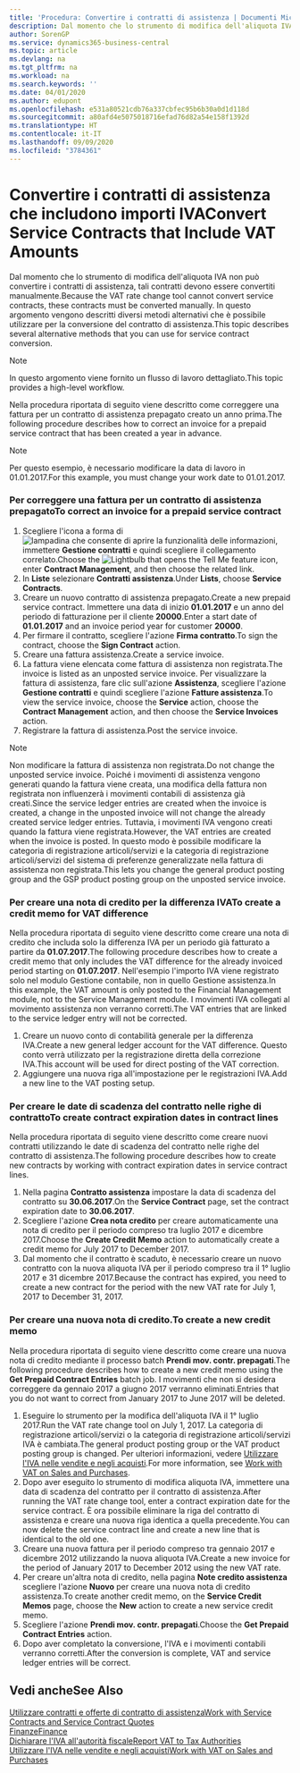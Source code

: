 ```yaml
---
title: 'Procedura: Convertire i contratti di assistenza | Documenti Microsoft'
description: Dal momento che lo strumento di modifica dell'aliquota IVA non può convertire i contratti di assistenza, tali contratti devono essere convertiti manualmente. In questo argomento vengono descritti diversi metodi alternativi che è possibile utilizzare per la conversione del contratto di assistenza.
author: SorenGP
ms.service: dynamics365-business-central
ms.topic: article
ms.devlang: na
ms.tgt_pltfrm: na
ms.workload: na
ms.search.keywords: ''
ms.date: 04/01/2020
ms.author: edupont
ms.openlocfilehash: e531a80521cdb76a337cbfec95b6b30a0d1d118d
ms.sourcegitcommit: a80afd4e5075018716efad76d82a54e158f1392d
ms.translationtype: HT
ms.contentlocale: it-IT
ms.lasthandoff: 09/09/2020
ms.locfileid: "3784361"
---
```

# <a name="convert-service-contracts-that-include-vat-amounts"></a><span data-ttu-id="b8406-104">Convertire i contratti di assistenza che includono importi IVA</span><span class="sxs-lookup"><span data-stu-id="b8406-104">Convert Service Contracts that Include VAT Amounts</span></span>
<span data-ttu-id="b8406-105">Dal momento che lo strumento di modifica dell'aliquota IVA non può convertire i contratti di assistenza, tali contratti devono essere convertiti manualmente.</span><span class="sxs-lookup"><span data-stu-id="b8406-105">Because the VAT rate change tool cannot convert service contracts, these contracts must be converted manually.</span></span> <span data-ttu-id="b8406-106">In questo argomento vengono descritti diversi metodi alternativi che è possibile utilizzare per la conversione del contratto di assistenza.</span><span class="sxs-lookup"><span data-stu-id="b8406-106">This topic describes several alternative methods that you can use for service contract conversion.</span></span>  

> [!NOTE]  
>  <span data-ttu-id="b8406-107">In questo argomento viene fornito un flusso di lavoro dettagliato.</span><span class="sxs-lookup"><span data-stu-id="b8406-107">This topic provides a high-level workflow.</span></span>  

 <span data-ttu-id="b8406-108">Nella procedura riportata di seguito viene descritto come correggere una fattura per un contratto di assistenza prepagato creato un anno prima.</span><span class="sxs-lookup"><span data-stu-id="b8406-108">The following procedure describes how to correct an invoice for a prepaid service contract that has been created a year in advance.</span></span>  

> [!NOTE]  
>  <span data-ttu-id="b8406-109">Per questo esempio, è necessario modificare la data di lavoro in 01.01.2017.</span><span class="sxs-lookup"><span data-stu-id="b8406-109">For this example, you must change your work date to 01.01.2017.</span></span>  

### <a name="to-correct-an-invoice-for-a-prepaid-service-contract"></a><span data-ttu-id="b8406-110">Per correggere una fattura per un contratto di assistenza prepagato</span><span class="sxs-lookup"><span data-stu-id="b8406-110">To correct an invoice for a prepaid service contract</span></span>  
1. <span data-ttu-id="b8406-111">Scegliere l'icona a forma di ![lampadina che consente di aprire la funzionalità delle informazioni](media/ui-search/search_small.png "Informazioni sull'operazione che si desidera eseguire"), immettere **Gestione contratti** e quindi scegliere il collegamento correlato.</span><span class="sxs-lookup"><span data-stu-id="b8406-111">Choose the ![Lightbulb that opens the Tell Me feature](media/ui-search/search_small.png "Tell me what you want to do") icon, enter **Contract Management**, and then choose the related link.</span></span>  
2. <span data-ttu-id="b8406-112">In **Liste** selezionare **Contratti assistenza**.</span><span class="sxs-lookup"><span data-stu-id="b8406-112">Under **Lists**, choose **Service Contracts**.</span></span>  
3. <span data-ttu-id="b8406-113">Creare un nuovo contratto di assistenza prepagato.</span><span class="sxs-lookup"><span data-stu-id="b8406-113">Create a new prepaid service contract.</span></span> <span data-ttu-id="b8406-114">Immettere una data di inizio **01.01.2017** e un anno del periodo di fatturazione per il cliente **20000**.</span><span class="sxs-lookup"><span data-stu-id="b8406-114">Enter a start date of **01.01.2017** and an invoice period year for customer **20000**.</span></span>  
4. <span data-ttu-id="b8406-115">Per firmare il contratto, scegliere l'azione **Firma contratto**.</span><span class="sxs-lookup"><span data-stu-id="b8406-115">To sign the contract, choose the **Sign Contract** action.</span></span>  
5. <span data-ttu-id="b8406-116">Creare una fattura assistenza.</span><span class="sxs-lookup"><span data-stu-id="b8406-116">Create a service invoice.</span></span>
6. <span data-ttu-id="b8406-117">La fattura viene elencata come fattura di assistenza non registrata.</span><span class="sxs-lookup"><span data-stu-id="b8406-117">The invoice is listed as an unposted service invoice.</span></span> <span data-ttu-id="b8406-118">Per visualizzare la fattura di assistenza, fare clic sull'azione **Assistenza**, scegliere l'azione **Gestione contratti** e quindi scegliere l'azione **Fatture assistenza**.</span><span class="sxs-lookup"><span data-stu-id="b8406-118">To view the service invoice, choose the **Service** action, choose the **Contract Management** action, and then choose the **Service Invoices** action.</span></span>  
7. <span data-ttu-id="b8406-119">Registrare la fattura di assistenza.</span><span class="sxs-lookup"><span data-stu-id="b8406-119">Post the service invoice.</span></span>  

> [!NOTE]  
>  <span data-ttu-id="b8406-120">Non modificare la fattura di assistenza non registrata.</span><span class="sxs-lookup"><span data-stu-id="b8406-120">Do not change the unposted service invoice.</span></span> <span data-ttu-id="b8406-121">Poiché i movimenti di assistenza vengono generati quando la fattura viene creata, una modifica della fattura non registrata non influenzerà i movimenti contabili di assistenza già creati.</span><span class="sxs-lookup"><span data-stu-id="b8406-121">Since the service ledger entries are created when the invoice is created, a change in the unposted invoice will not change the already created service ledger entries.</span></span> <span data-ttu-id="b8406-122">Tuttavia, i movimenti IVA vengono creati quando la fattura viene registrata.</span><span class="sxs-lookup"><span data-stu-id="b8406-122">However, the VAT entries are created when the invoice is posted.</span></span> <span data-ttu-id="b8406-123">In questo modo è possibile modificare la categoria di registrazione articoli/servizi e la categoria di registrazione articoli/servizi del sistema di preferenze generalizzate nella fattura di assistenza non registrata.</span><span class="sxs-lookup"><span data-stu-id="b8406-123">This lets you change the general product posting group and the GSP product posting group on the unposted service invoice.</span></span>  

### <a name="to-create-a-credit-memo-for-vat-difference"></a><span data-ttu-id="b8406-124">Per creare una nota di credito per la differenza IVA</span><span class="sxs-lookup"><span data-stu-id="b8406-124">To create a credit memo for VAT difference</span></span>  
<span data-ttu-id="b8406-125">Nella procedura riportata di seguito viene descritto come creare una nota di credito che includa solo la differenza IVA per un periodo già fatturato a partire da **01.07.2017**.</span><span class="sxs-lookup"><span data-stu-id="b8406-125">The following procedure describes how to create a credit memo that only includes the VAT difference for the already invoiced period starting on **01.07.2017**.</span></span> <span data-ttu-id="b8406-126">Nell'esempio l'importo IVA viene registrato solo nel modulo Gestione contabile, non in quello Gestione assistenza.</span><span class="sxs-lookup"><span data-stu-id="b8406-126">In this example, the VAT amount is only posted to the Financial Management module, not to the Service Management module.</span></span> <span data-ttu-id="b8406-127">I movimenti IVA collegati al movimento assistenza non verranno corretti.</span><span class="sxs-lookup"><span data-stu-id="b8406-127">The VAT entries that are linked to the service ledger entry will not be corrected.</span></span>  

1. <span data-ttu-id="b8406-128">Creare un nuovo conto di contabilità generale per la differenza IVA.</span><span class="sxs-lookup"><span data-stu-id="b8406-128">Create a new general ledger account for the VAT difference.</span></span> <span data-ttu-id="b8406-129">Questo conto verrà utilizzato per la registrazione diretta della correzione IVA.</span><span class="sxs-lookup"><span data-stu-id="b8406-129">This account will be used for direct posting of the VAT correction.</span></span>  
2. <span data-ttu-id="b8406-130">Aggiungere una nuova riga all'impostazione per le registrazioni IVA.</span><span class="sxs-lookup"><span data-stu-id="b8406-130">Add a new line to the VAT posting setup.</span></span>  

### <a name="to-create-contract-expiration-dates-in-contract-lines"></a><span data-ttu-id="b8406-131">Per creare le date di scadenza del contratto nelle righe di contratto</span><span class="sxs-lookup"><span data-stu-id="b8406-131">To create contract expiration dates in contract lines</span></span>  
<span data-ttu-id="b8406-132">Nella procedura riportata di seguito viene descritto come creare nuovi contratti utilizzando le date di scadenza del contratto nelle righe del contratto di assistenza.</span><span class="sxs-lookup"><span data-stu-id="b8406-132">The following procedure describes how to create new contracts by working with contract expiration dates in service contract lines.</span></span>  

1. <span data-ttu-id="b8406-133">Nella pagina **Contratto assistenza** impostare la data di scadenza del contratto su **30.06.2017**.</span><span class="sxs-lookup"><span data-stu-id="b8406-133">On the **Service Contract** page, set the contract expiration date to **30.06.2017**.</span></span>  
2. <span data-ttu-id="b8406-134">Scegliere l'azione **Crea nota credito** per creare automaticamente una nota di credito per il periodo compreso tra luglio 2017 e dicembre 2017.</span><span class="sxs-lookup"><span data-stu-id="b8406-134">Choose the **Create Credit Memo** action to automatically create a credit memo for July 2017 to December 2017.</span></span>  
3. <span data-ttu-id="b8406-135">Dal momento che il contratto è scaduto, è necessario creare un nuovo contratto con la nuova aliquota IVA per il periodo compreso tra il 1° luglio 2017 e 31 dicembre 2017.</span><span class="sxs-lookup"><span data-stu-id="b8406-135">Because the contract has expired, you need to create a new contract for the period with the new VAT rate for July 1, 2017 to December 31, 2017.</span></span>  

### <a name="to-create-a-new-credit-memo"></a><span data-ttu-id="b8406-136">Per creare una nuova nota di credito.</span><span class="sxs-lookup"><span data-stu-id="b8406-136">To create a new credit memo</span></span>  
<span data-ttu-id="b8406-137">Nella procedura riportata di seguito viene descritto come creare una nuova nota di credito mediante il processo batch **Prendi mov. contr. prepagati**.</span><span class="sxs-lookup"><span data-stu-id="b8406-137">The following procedure describes how to create a new credit memo using the **Get Prepaid Contract Entries** batch job.</span></span> <span data-ttu-id="b8406-138">I movimenti che non si desidera correggere da gennaio 2017 a giugno 2017 verranno eliminati.</span><span class="sxs-lookup"><span data-stu-id="b8406-138">Entries that you do not want to correct from January 2017 to June 2017 will be deleted.</span></span>  

1. <span data-ttu-id="b8406-139">Eseguire lo strumento per la modifica dell'aliquota IVA il 1° luglio 2017.</span><span class="sxs-lookup"><span data-stu-id="b8406-139">Run the VAT rate change tool on July 1, 2017.</span></span> <span data-ttu-id="b8406-140">La categoria di registrazione articoli/servizi o la categoria di registrazione articoli/servizi IVA è cambiata.</span><span class="sxs-lookup"><span data-stu-id="b8406-140">The general product posting group or the VAT product posting group is changed.</span></span> <span data-ttu-id="b8406-141">Per ulteriori informazioni, vedere [Utilizzare l'IVA nelle vendite e negli acquisti](finance-work-with-vat.md).</span><span class="sxs-lookup"><span data-stu-id="b8406-141">For more information, see [Work with VAT on Sales and Purchases](finance-work-with-vat.md).</span></span>  
2. <span data-ttu-id="b8406-142">Dopo aver eseguito lo strumento di modifica aliquota IVA, immettere una data di scadenza del contratto per il contratto di assistenza.</span><span class="sxs-lookup"><span data-stu-id="b8406-142">After running the VAT rate change tool, enter a contract expiration date for the service contract.</span></span> <span data-ttu-id="b8406-143">È ora possibile eliminare la riga del contratto di assistenza e creare una nuova riga identica a quella precedente.</span><span class="sxs-lookup"><span data-stu-id="b8406-143">You can now delete the service contract line and create a new line that is identical to the old one.</span></span>  
3. <span data-ttu-id="b8406-144">Creare una nuova fattura per il periodo compreso tra gennaio 2017 e dicembre 2012 utilizzando la nuova aliquota IVA.</span><span class="sxs-lookup"><span data-stu-id="b8406-144">Create a new invoice for the period of January 2017 to December 2012 using the new VAT rate.</span></span>  
4. <span data-ttu-id="b8406-145">Per creare un'altra nota di credito, nella pagina **Note credito assistenza** scegliere l'azione **Nuovo** per creare una nuova nota di credito assistenza.</span><span class="sxs-lookup"><span data-stu-id="b8406-145">To create another credit memo, on the **Service Credit Memos** page, choose the **New** action to create a new service credit memo.</span></span>  
5. <span data-ttu-id="b8406-146">Scegliere l'azione **Prendi mov. contr. prepagati**.</span><span class="sxs-lookup"><span data-stu-id="b8406-146">Choose the **Get Prepaid Contract Entries** action.</span></span>  
6. <span data-ttu-id="b8406-147">Dopo aver completato la conversione, l'IVA e i movimenti contabili verranno corretti.</span><span class="sxs-lookup"><span data-stu-id="b8406-147">After the conversion is complete, VAT and service ledger entries will be correct.</span></span>  

## <a name="see-also"></a><span data-ttu-id="b8406-148">Vedi anche</span><span class="sxs-lookup"><span data-stu-id="b8406-148">See Also</span></span>  
[<span data-ttu-id="b8406-149">Utilizzare contratti e offerte di contratto di assistenza</span><span class="sxs-lookup"><span data-stu-id="b8406-149">Work with Service Contracts and Service Contract Quotes</span></span>](service-how-to-create-service-contracts-and-service-contract-quotes.md)  
[<span data-ttu-id="b8406-150">Finanze</span><span class="sxs-lookup"><span data-stu-id="b8406-150">Finance</span></span>](finance.md)  
[<span data-ttu-id="b8406-151">Dichiarare l'IVA all'autorità fiscale</span><span class="sxs-lookup"><span data-stu-id="b8406-151">Report VAT to Tax Authorities</span></span>](finance-how-report-vat.md)  
[<span data-ttu-id="b8406-152">Utilizzare l'IVA nelle vendite e negli acquisti</span><span class="sxs-lookup"><span data-stu-id="b8406-152">Work with VAT on Sales and Purchases</span></span>](finance-work-with-vat.md)  
